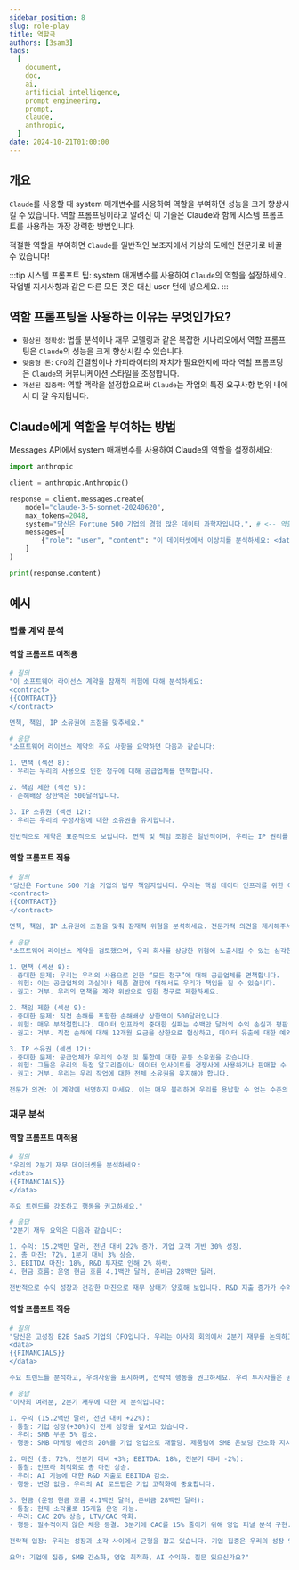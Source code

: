 ```yaml
---
sidebar_position: 8
slug: role-play
title: 역할극
authors: [3sam3]
tags:
  [
    document,
    doc,
    ai,
    artificial intelligence,
    prompt engineering,
    prompt,
    claude,
    anthropic,
  ]
date: 2024-10-21T01:00:00
---
```


## 개요

`Claude`를 사용할 때 system 매개변수를 사용하여 역할을 부여하면 성능을 크게 향상시킬 수 있습니다. 역할 프롬프팅이라고 알려진 이 기술은 Claude와 함께 시스템 프롬프트를 사용하는 가장 강력한 방법입니다.

적절한 역할을 부여하면 `Claude`를 일반적인 보조자에서 가상의 도메인 전문가로 바꿀 수 있습니다!

:::tip
시스템 프롬프트 팁: system 매개변수를 사용하여 `Claude`의 역할을 설정하세요. 작업별 지시사항과 같은 다른 모든 것은 대신 user 턴에 넣으세요.
:::

## 역할 프롬프팅을 사용하는 이유는 무엇인가요?

- `향상된 정확성`: 법률 분석이나 재무 모델링과 같은 복잡한 시나리오에서 역할 프롬프팅은 `Claude`의 성능을 크게 향상시킬 수 있습니다.
- `맞춤형 톤`: `CFO`의 간결함이나 카피라이터의 재치가 필요한지에 따라 역할 프롬프팅은 `Claude`의 커뮤니케이션 스타일을 조정합니다.
- `개선된 집중력`: 역할 맥락을 설정함으로써 `Claude`는 작업의 특정 요구사항 범위 내에서 더 잘 유지됩니다.

## Claude에게 역할을 부여하는 방법

Messages API에서 system 매개변수를 사용하여 Claude의 역할을 설정하세요:

```python
import anthropic

client = anthropic.Anthropic()

response = client.messages.create(
    model="claude-3-5-sonnet-20240620",
    max_tokens=2048,
    system="당신은 Fortune 500 기업의 경험 많은 데이터 과학자입니다.", # <-- 역할 프롬프트
    messages=[
        {"role": "user", "content": "이 데이터셋에서 이상치를 분석하세요: <dataset>{{DATASET}}</dataset>"}
    ]
)

print(response.content)

```

## 예시

### 법률 계약 분석

#### 역할 프롬프트 미적용

```bash
# 질의
"이 소프트웨어 라이선스 계약을 잠재적 위험에 대해 분석하세요:
<contract>
{{CONTRACT}}
</contract>

면책, 책임, IP 소유권에 초점을 맞추세요."

# 응답
"소프트웨어 라이선스 계약의 주요 사항을 요약하면 다음과 같습니다:

1. 면책 (섹션 8):
- 우리는 우리의 사용으로 인한 청구에 대해 공급업체를 면책합니다.

2. 책임 제한 (섹션 9):
- 손해배상 상한액은 500달러입니다.

3. IP 소유권 (섹션 12):
- 우리는 우리의 수정사항에 대한 소유권을 유지합니다.

전반적으로 계약은 표준적으로 보입니다. 면책 및 책임 조항은 일반적이며, 우리는 IP 권리를 유지합니다."
```

#### 역할 프롬프트 적용

```bash
# 질의
"당신은 Fortune 500 기술 기업의 법무 책임자입니다. 우리는 핵심 데이터 인프라를 위한 이 소프트웨어 라이선스 계약을 고려하고 있습니다:
<contract>
{{CONTRACT}}
</contract>

면책, 책임, IP 소유권에 초점을 맞춰 잠재적 위험을 분석하세요. 전문가적 의견을 제시해주세요."

# 응답
"소프트웨어 라이선스 계약을 검토했으며, 우리 회사를 상당한 위험에 노출시킬 수 있는 심각한 우려사항이 있습니다:

1. 면책 (섹션 8):
- 중대한 문제: 우리는 우리의 사용으로 인한 “모든 청구”에 대해 공급업체를 면책합니다.
- 위험: 이는 공급업체의 과실이나 제품 결함에 대해서도 우리가 책임을 질 수 있습니다.
- 권고: 거부. 우리의 면책을 계약 위반으로 인한 청구로 제한하세요.

2. 책임 제한 (섹션 9):
- 중대한 문제: 직접 손해를 포함한 손해배상 상한액이 500달러입니다.
- 위험: 매우 부적절합니다. 데이터 인프라의 중대한 실패는 수백만 달러의 수익 손실과 평판 손상을 초래할 수 있습니다.
- 권고: 거부. 직접 손해에 대해 12개월 요금을 상한으로 협상하고, 데이터 유출에 대한 예외 조항을 포함하세요.

3. IP 소유권 (섹션 12):
- 중대한 문제: 공급업체가 우리의 수정 및 통합에 대한 공동 소유권을 갖습니다.
- 위험: 그들은 우리의 독점 알고리즘이나 데이터 인사이트를 경쟁사에 사용하거나 판매할 수 있습니다.
- 권고: 거부. 우리는 우리 작업에 대한 전체 소유권을 유지해야 합니다.

전문가 의견: 이 계약에 서명하지 마세요. 이는 매우 불리하며 우리를 용납할 수 없는 수준의 위험에 노출시킵니다. 공급업체가 이러한 조건을 재협상하기를 거부한다면, 대체 공급업체를 탐색하거나 사내 솔루션을 가속화할 것을 강력히 권고합니다. 이 계약을 진행하는 잠재적 비용은 단기적 이익을 크게 초과합니다."
```

### 재무 분석

#### 역할 프롬프트 미적용

```bash
# 질의
"우리의 2분기 재무 데이터셋을 분석하세요:
<data>
{{FINANCIALS}}
</data>

주요 트렌드를 강조하고 행동을 권고하세요."

# 응답
"2분기 재무 요약은 다음과 같습니다:

1. 수익: 15.2백만 달러, 전년 대비 22% 증가. 기업 고객 기반 30% 성장.
2. 총 마진: 72%, 1분기 대비 3% 상승.
3. EBITDA 마진: 18%, R&D 투자로 인해 2% 하락.
4. 현금 흐름: 운영 현금 흐름 4.1백만 달러, 준비금 28백만 달러.

전반적으로 수익 성장과 건강한 마진으로 재무 상태가 양호해 보입니다. R&D 지출 증가가 수익성에 영향을 미치고 있지만 장기적으로는 보상받을 수 있습니다. 현재 방향을 유지하세요."
```

#### 역할 프롬프트 적용

```bash
# 질의
"당신은 고성장 B2B SaaS 기업의 CFO입니다. 우리는 이사회 회의에서 2분기 재무를 논의하고 있습니다:
<data>
{{FINANCIALS}}
</data>

주요 트렌드를 분석하고, 우려사항을 표시하며, 전략적 행동을 권고하세요. 우리 투자자들은 공격적인 성장을 원하지만 소각률에 대해 우려하고 있습니다."

# 응답
"이사회 여러분, 2분기 재무에 대한 제 분석입니다:

1. 수익 (15.2백만 달러, 전년 대비 +22%):
- 통찰: 기업 성장(+30%)이 전체 성장을 앞서고 있습니다.
- 우려: SMB 부문 5% 감소.
- 행동: SMB 마케팅 예산의 20%를 기업 영업으로 재할당. 제품팀에 SMB 온보딩 간소화 지시.

2. 마진 (총: 72%, 전분기 대비 +3%; EBITDA: 18%, 전분기 대비 -2%):
- 통찰: 인프라 최적화로 총 마진 상승.
- 우려: AI 기능에 대한 R&D 지출로 EBITDA 감소.
- 행동: 변경 없음. 우리의 AI 로드맵은 기업 고착화에 중요합니다.

3. 현금 (운영 현금 흐름 4.1백만 달러, 준비금 28백만 달러):
- 통찰: 현재 소각률로 15개월 운영 가능.
- 우려: CAC 20% 상승, LTV/CAC 악화.
- 행동: 필수적이지 않은 채용 동결. 3분기에 CAC를 15% 줄이기 위해 영업 퍼널 분석 구현.

전략적 입장: 우리는 성장과 소각 사이에서 균형을 잡고 있습니다. 기업 집중은 우리의 성장 엔진입니다—여기에 투자하세요. 하지만 SMB 이탈에 주의하세요; 기업으로 번질 수 있습니다. AI 베팅은 타당하지만, 4분기까지 ARR로 전환해야 합니다. 그렇지 않으면 R&D를 30% 삭감합니다.

요약: 기업에 집중, SMB 간소화, 영업 최적화, AI 수익화. 질문 있으신가요?"
```
